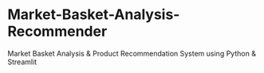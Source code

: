 # Market-Basket-Analysis-Recommender
Market Basket Analysis &amp; Product Recommendation System using Python &amp; Streamlit
